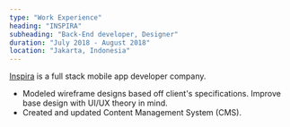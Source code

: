 ```yaml
---
type: "Work Experience"
heading: "INSPIRA"
subheading: "Back-End developer, Designer"
duration: "July 2018 - August 2018"
location: "Jakarta, Indonesia"
---
```

<a href="https://www.inspira.app/" target="_blank">Inspira</a> is a full stack mobile app developer company. 
* Modeled wireframe designs based off client's specifications. Improve base design with UI/UX theory in mind. 
* Created and updated Content Management System (CMS). 